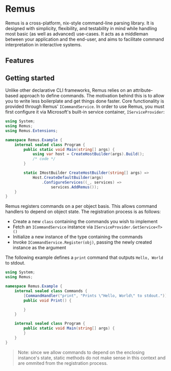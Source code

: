 # Remus

Remus is a cross-platform, nix-style command-line parsing library. It is designed with simplicity, flexibility, and testability in mind while handling most basic (as well as advanced) use-cases.  It acts as a middleman between your application and the end-user, and aims to facilitate command interpretation in interactive systems.

## Features

## Getting started
Unlike other declarative CLI frameworks, Remus relies on an attribute-based approach to define commands. The motivation behind this is to allow you to write less boilerplate and get things done faster.
Core functionality is provided through Remus' `ICommandService`. In order to use Remus, you must first configure it via Microsoft's built-in service container, `IServiceProvider`:

```csharp
using System;
using Remus;
using Remus.Extensions;

namespace Remus.Example {
    internal sealed class Program {
        public static void Main(string[] args) {
            using var host = CreateHostBuilder(args).Build();
            /* code */
        }

        static IHostBuilder CreateHostBuilder(string[] args) =>
            Host.CreateDefaultBuilder(args)
                .ConfigureServices((_, services) =>
                    services.AddRemus());
    }
}
```

Remus registers commands on a per object basis. This allows command handlers to depend on object state. The registration process is as follows:
 * Create a new `class` containing the commands you wish to implement
 * Fetch an `ICommandService` instance via `IServiceProvider.GetService<T>()`
 * Initialize a new instance of the type containing the commands
 * Invoke `ICommandService.Register(obj)`, passing the newly created instance as the argument

The following example defines a `print` command that outputs `Hello, World` to stdout.

```csharp
using System;
using Remus;

namespace Remus.Example {
    internal sealed class Commands {
        [CommandHandler("print", "Prints \"Hello, World\" to stdout.")]
        public void Print() {

        }
    }

    internal sealed class Program {
        public static void Main(string[] args) {
        }
    }
}
```

> Note: since we allow commands to depend on the enclosing instance's state, static methods do not make sense in this context and are ommited from the registration process.
